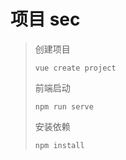 # 项目 sec

> 创建项目
>
> ~~~
> vue create project
> ~~~
>
> 
>
> 前端启动
>
> ~~~
> npm run serve 
> ~~~
>
> 安装依赖
>
> ~~~
> npm install
> ~~~
>







